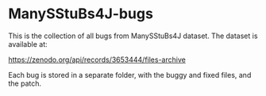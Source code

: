 # ManySStuBs4J-bugs

This is the collection of all bugs from ManySStuBs4J dataset. The dataset is available at:

https://zenodo.org/api/records/3653444/files-archive

Each bug is stored in a separate folder, with the buggy and fixed files, and the patch.